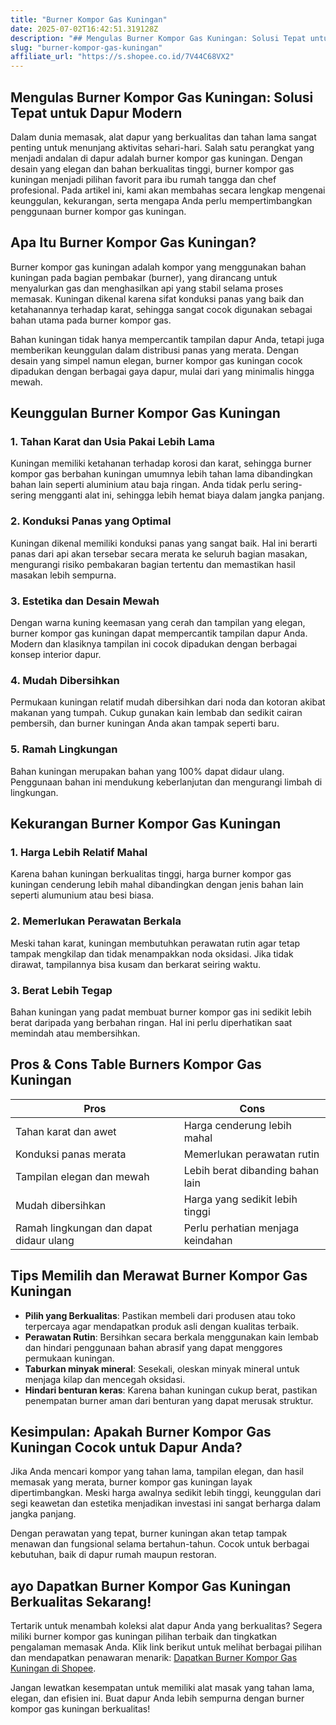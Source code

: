 ```yaml
---
title: "Burner Kompor Gas Kuningan"
date: 2025-07-02T16:42:51.319128Z
description: "## Mengulas Burner Kompor Gas Kuningan: Solusi Tepat untuk Dapur Modern..."
slug: "burner-kompor-gas-kuningan"
affiliate_url: "https://s.shopee.co.id/7V44C68VX2"
---
```

## Mengulas Burner Kompor Gas Kuningan: Solusi Tepat untuk Dapur Modern

Dalam dunia memasak, alat dapur yang berkualitas dan tahan lama sangat penting untuk menunjang aktivitas sehari-hari. Salah satu perangkat yang menjadi andalan di dapur adalah burner kompor gas kuningan. Dengan desain yang elegan dan bahan berkualitas tinggi, burner kompor gas kuningan menjadi pilihan favorit para ibu rumah tangga dan chef profesional. Pada artikel ini, kami akan membahas secara lengkap mengenai keunggulan, kekurangan, serta mengapa Anda perlu mempertimbangkan penggunaan burner kompor gas kuningan.

## Apa Itu Burner Kompor Gas Kuningan?

Burner kompor gas kuningan adalah kompor yang menggunakan bahan kuningan pada bagian pembakar (burner), yang dirancang untuk menyalurkan gas dan menghasilkan api yang stabil selama proses memasak. Kuningan dikenal karena sifat konduksi panas yang baik dan ketahanannya terhadap karat, sehingga sangat cocok digunakan sebagai bahan utama pada burner kompor gas.

Bahan kuningan tidak hanya mempercantik tampilan dapur Anda, tetapi juga memberikan keunggulan dalam distribusi panas yang merata. Dengan desain yang simpel namun elegan, burner kompor gas kuningan cocok dipadukan dengan berbagai gaya dapur, mulai dari yang minimalis hingga mewah.

## Keunggulan Burner Kompor Gas Kuningan

### 1. Tahan Karat dan Usia Pakai Lebih Lama
Kuningan memiliki ketahanan terhadap korosi dan karat, sehingga burner kompor gas berbahan kuningan umumnya lebih tahan lama dibandingkan bahan lain seperti aluminium atau baja ringan. Anda tidak perlu sering-sering mengganti alat ini, sehingga lebih hemat biaya dalam jangka panjang.

### 2. Konduksi Panas yang Optimal
Kuningan dikenal memiliki konduksi panas yang sangat baik. Hal ini berarti panas dari api akan tersebar secara merata ke seluruh bagian masakan, mengurangi risiko pembakaran bagian tertentu dan memastikan hasil masakan lebih sempurna.

### 3. Estetika dan Desain Mewah
Dengan warna kuning keemasan yang cerah dan tampilan yang elegan, burner kompor gas kuningan dapat mempercantik tampilan dapur Anda. Modern dan klasiknya tampilan ini cocok dipadukan dengan berbagai konsep interior dapur.

### 4. Mudah Dibersihkan
Permukaan kuningan relatif mudah dibersihkan dari noda dan kotoran akibat makanan yang tumpah. Cukup gunakan kain lembab dan sedikit cairan pembersih, dan burner kuningan Anda akan tampak seperti baru.

### 5. Ramah Lingkungan
Bahan kuningan merupakan bahan yang 100% dapat didaur ulang. Penggunaan bahan ini mendukung keberlanjutan dan mengurangi limbah di lingkungan.

## Kekurangan Burner Kompor Gas Kuningan

### 1. Harga Lebih Relatif Mahal
Karena bahan kuningan berkualitas tinggi, harga burner kompor gas kuningan cenderung lebih mahal dibandingkan dengan jenis bahan lain seperti alumunium atau besi biasa.

### 2. Memerlukan Perawatan Berkala
Meski tahan karat, kuningan membutuhkan perawatan rutin agar tetap tampak mengkilap dan tidak menampakkan noda oksidasi. Jika tidak dirawat, tampilannya bisa kusam dan berkarat seiring waktu.

### 3. Berat Lebih Tegap
Bahan kuningan yang padat membuat burner kompor gas ini sedikit lebih berat daripada yang berbahan ringan. Hal ini perlu diperhatikan saat memindah atau membersihkan.

## Pros & Cons Table Burners Kompor Gas Kuningan

| **Pros**                               | **Cons**                                    |
|----------------------------------------|---------------------------------------------|
| Tahan karat dan awet                 | Harga cenderung lebih mahal            |
| Konduksi panas merata               | Memerlukan perawatan rutin           |
| Tampilan elegan dan mewah             | Lebih berat dibanding bahan lain     |
| Mudah dibersihkan                     | Harga yang sedikit lebih tinggi       |
| Ramah lingkungan dan dapat didaur ulang | Perlu perhatian menjaga keindahan     |

## Tips Memilih dan Merawat Burner Kompor Gas Kuningan

- **Pilih yang Berkualitas**: Pastikan membeli dari produsen atau toko terpercaya agar mendapatkan produk asli dengan kualitas terbaik.
- **Perawatan Rutin**: Bersihkan secara berkala menggunakan kain lembab dan hindari penggunaan bahan abrasif yang dapat menggores permukaan kuningan.
- **Taburkan minyak mineral**: Sesekali, oleskan minyak mineral untuk menjaga kilap dan mencegah oksidasi.
- **Hindari benturan keras**: Karena bahan kuningan cukup berat, pastikan penempatan burner aman dari benturan yang dapat merusak struktur.

## Kesimpulan: Apakah Burner Kompor Gas Kuningan Cocok untuk Dapur Anda?

Jika Anda mencari kompor yang tahan lama, tampilan elegan, dan hasil memasak yang merata, burner kompor gas kuningan layak dipertimbangkan. Meski harga awalnya sedikit lebih tinggi, keunggulan dari segi keawetan dan estetika menjadikan investasi ini sangat berharga dalam jangka panjang.

Dengan perawatan yang tepat, burner kuningan akan tetap tampak menawan dan fungsional selama bertahun-tahun. Cocok untuk berbagai kebutuhan, baik di dapur rumah maupun restoran.

## ayo Dapatkan Burner Kompor Gas Kuningan Berkualitas Sekarang!

Tertarik untuk menambah koleksi alat dapur Anda yang berkualitas? Segera miliki burner kompor gas kuningan pilihan terbaik dan tingkatkan pengalaman memasak Anda. Klik link berikut untuk melihat berbagai pilihan dan mendapatkan penawaran menarik: [Dapatkan Burner Kompor Gas Kuningan di Shopee](https://s.shopee.co.id/7V44C68VX2).

Jangan lewatkan kesempatan untuk memiliki alat masak yang tahan lama, elegan, dan efisien ini. Buat dapur Anda lebih sempurna dengan burner kompor gas kuningan berkualitas!
